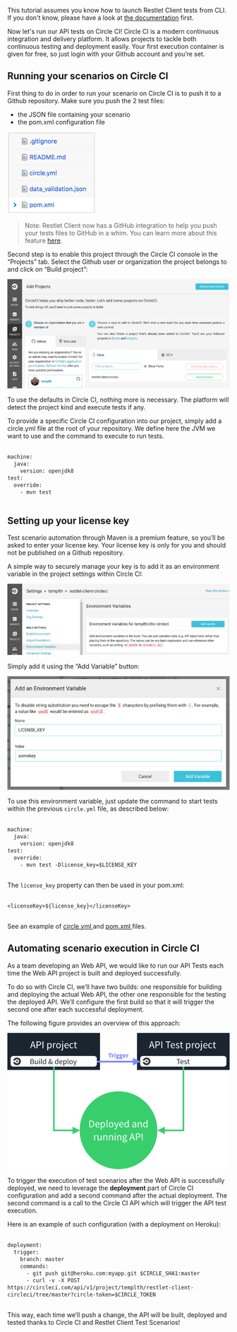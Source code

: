 This tutorial assumes you know how to launch Restlet Client tests from CLI. If you don't know, please have a look at
[the documentation](../user-guide/automate/run-tests-from-cli) first.

Now let's run our API tests on Circle CI! Circle CI is a modern continuous integration and delivery platform. It allows
projects to tackle both continuous testing and deployment easily. Your first execution container is given for free, so
just login with your Github account and you’re set.

<a class="anchor" name="running-your-scenarios-on-circle-ci"></a>
## Running your scenarios on Circle CI

First thing to do in order to run your scenario on Circle CI is to push it to a Github repository. Make sure you push
the 2 test files:

* the JSON file containing your scenario
* the pom.xml configuration file

![Github Repo](./images/circle_github_repo.png)

> Note: Restlet Client now has a GitHub integration to help you push your tests files to GitHub in a whim.
You can learn more about this feature [here](../user-guide/automate/push-to-github).

Second step is to enable this project through the Circle CI console in the “Projects” tab. Select the Github user or
organization the project belongs to and click on “Build project”:

![Select Github Repo](./images/circle_select_github_repo.png)

To use the defaults in Circle CI, nothing more is necessary. The platform will detect the project kind and execute
tests if any.

To provide a specific Circle CI configuration into our project, simply add a circle.yml file at the root of your
repository. We define here the JVM we want to use and the command to execute to run tests.


<pre class="language-yaml">
  <code class="language-yaml">
machine:
  java:
    version: openjdk8
test:
  override:
    - mvn test
  </code>
</pre>

<a class="anchor" name="setting-up-your-license-key"></a>
## Setting up your license key

Test scenario automation through Maven is a premium feature, so you’ll be asked to enter your license key. Your license
key is only for you and should not be published on a Github repository.

A simple way to securely manage your key is to add it as an environment variable in the project settings within Circle
CI:

![Environment Variables](./images/circle_environment_variables.png)

Simply add it using the “Add Variable” button:

![License key variable](./images/circle_license_key_variable.png)

To use this environment variable, just update the command to start tests within the previous `circle.yml` file, as
described below:

<pre class="language-yaml">
  <code class="language-yaml">
machine:
  java:
    version: openjdk8
test:
  override:
    - mvn test -Dlicense_key=$LICENSE_KEY
  </code>
</pre>

The `license_key` property can then be used in your pom.xml:

<pre class="language-xml">
  <code class="language-xml">
&lt;licenseKey&gt;${license_key}&lt;/licenseKey&gt;
  </code>
</pre>

See an example of
<a href="https://github.com/antoine-richard/restlet-client-circleci/blob/master/circle.yml" target="_blank">
circle.yml <i class="fa fa-external-link" aria-hidden="true"></i>
</a> and <a href="https://github.com/antoine-richard/restlet-client-circleci/blob/master/pom.xml" target="_blank">
pom.xml <i class="fa fa-external-link" aria-hidden="true"></i>
</a> files.

<a class="anchor" name="automating-scenario-execution-in-circle-ci"></a>
## Automating scenario execution in Circle CI

As a team developing an Web API, we would like to run our API Tests each time the Web API project is built and
deployed successfully.

To do so with Circle CI, we’ll have two builds: one responsible for building and deploying the actual Web API, the
other one responsible for the testing the deployed API. We’ll configure the first build so that it will trigger the
second one after each successful deployment.

The following figure provides an overview of this approach:

![Workflow](./images/circle_workflow.png)

To trigger the execution of test scenarios after the Web API is successfully deployed,  we need to leverage the
__deployment__ part of Circle CI configuration and add a second command after the actual deployment.
The second command is a call to the Circle CI API which will trigger the API test execution.

Here is an example of such configuration (with a deployment on Heroku):

<pre class="language-yaml">
  <code class="language-yaml">
deployment:
  trigger:
    branch: master
    commands:
      - git push git@heroku.com:myapp.git $CIRCLE_SHA1:master
      - curl -v -X POST https://circleci.com/api/v1/project/templth/restlet-client-circleci/tree/master?circle-token=$CIRCLE_TOKEN
  </code>
</pre>

This way, each time we’ll push a change, the API will be built, deployed and tested thanks to Circle CI and Restlet
Client Test Scenarios!
